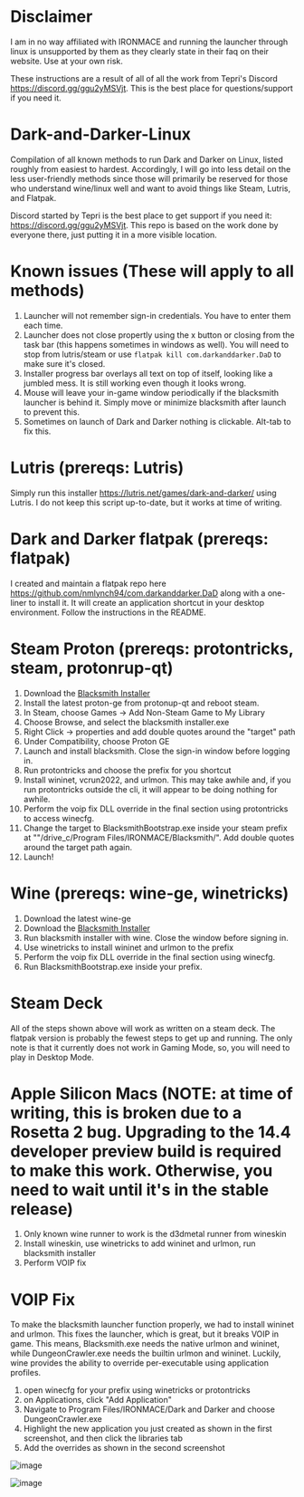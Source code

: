 # Disclaimer
I am in no way affiliated with IRONMACE and running the launcher through linux is unsupported by them as they clearly state in their faq on their website. Use at your own risk.

These instructions are a result of all of all the work from Tepri's Discord https://discord.gg/ggu2yMSVjt. This is the best place for questions/support if you need it.

# Dark-and-Darker-Linux
Compilation of all known methods to run Dark and Darker on Linux, listed roughly from easiest to hardest. Accordingly, I will go into less detail on the less user-friendly methods since those will primarily be reserved for those who understand wine/linux well and want to avoid things like Steam, Lutris, and Flatpak.

Discord started by Tepri is the best place to get support if you need it: https://discord.gg/ggu2yMSVjt. This repo is based on the work done by everyone there, just putting it in a more visible location.

# Known issues (These will apply to all methods)
1. Launcher will not remember sign-in credentials. You have to enter them each time.
2. Launcher does not close propertly using the x button or closing from the task bar (this happens sometimes in windows as well). You will need to stop from lutris/steam or use `flatpak kill com.darkanddarker.DaD` to make sure it's closed.
3. Installer progress bar overlays all text on top of itself, looking like a jumbled mess. It is still working even though it looks wrong.
4. Mouse will leave your in-game window periodically if the blacksmith launcher is behind it. Simply move or minimize blacksmith after launch to prevent this.
5. Sometimes on launch of Dark and Darker nothing is clickable. Alt-tab to fix this.

# Lutris (prereqs: Lutris)
Simply run this installer https://lutris.net/games/dark-and-darker/ using Lutris. I do not keep this script up-to-date, but it works at time of writing.

# Dark and Darker flatpak (prereqs: flatpak)
I created and maintain a flatpak repo here https://github.com/nmlynch94/com.darkanddarker.DaD along with a one-liner to install it. It will create an application shortcut in your desktop environment. Follow the instructions in the README.

# Steam Proton (prereqs: protontricks, steam, protonrup-qt)
1. Download the [Blacksmith Installer](https://www.darkanddarker.com/)
2. Install the latest proton-ge from protonup-qt and reboot steam.
3. In Steam, choose Games -> Add Non-Steam Game to My Library
4. Choose Browse, and select the blacksmith installer.exe
5. Right Click -> properties and add double quotes around the "target" path
6. Under Compatibility, choose Proton GE
7. Launch and install blacksmith. Close the sign-in window before logging in.
8. Run protontricks and choose the prefix for you shortcut
9. Install wininet, vcrun2022, and urlmon. This may take awhile and, if you run protontricks outside the cli, it will appear to be doing nothing for awhile.
10. Perform the voip fix DLL override in the final section using protontricks to access winecfg.
11. Change the target to BlacksmithBootstrap.exe inside your steam prefix at "<prefix>"/drive_c/Program Files/IRONMACE/Blacksmith/". Add double quotes around the target path again.
12. Launch!

# Wine (prereqs: wine-ge, winetricks)
1. Download the latest wine-ge
2. Download the [Blacksmith Installer](https://www.darkanddarker.com/)
3. Run blacksmith installer with wine. Close the window before signing in.
4. Use winetricks to install wininet and urlmon to the prefix
9. Perform the voip fix DLL override in the final section using winecfg.
10. Run BlacksmithBootstrap.exe inside your prefix.

# Steam Deck
All of the steps shown above will work as written on a steam deck. The flatpak version is probably the fewest steps to get up and running. The only note is that it currently does not work in Gaming Mode, so, you will need to play in Desktop Mode.

# Apple Silicon Macs (NOTE: at time of writing, this is broken due to a Rosetta 2 bug. Upgrading to the 14.4 developer preview build is required to make this work. Otherwise, you need to wait until it's in the stable release)
1. Only known wine runner to work is the d3dmetal runner from wineskin
2. Install wineskin, use winetricks to add wininet and urlmon, run blacksmith installer
3. Perform VOIP fix

# VOIP Fix
To make the blacksmith launcher function properly, we had to install wininet and urlmon. This fixes the launcher, which is great, but it breaks VOIP in game. This means, Blacksmith.exe needs the native urlmon and wininet, while DungeonCrawler.exe needs the builtin urlmon and wininet. Luckily, wine provides the ability to override per-executable using application profiles.

1. open winecfg for your prefix using winetricks or protontricks
2. on Applications, click "Add Application"
3. Navigate to Program Files/IRONMACE/Dark and Darker and choose DungeonCrawler.exe
4. Highlight the new application you just created as shown in the first screenshot, and then click the libraries tab
5. Add the overrides as shown in the second screenshot

![image](https://github.com/nmlynch94/Dark-and-Darker-Linux/assets/40608755/384596b5-047f-4fde-a54b-4c8b3db61857)

![image](https://github.com/nmlynch94/Dark-and-Darker-Linux/assets/40608755/f029353a-9858-43d0-8d42-bfaac9773d7c)
